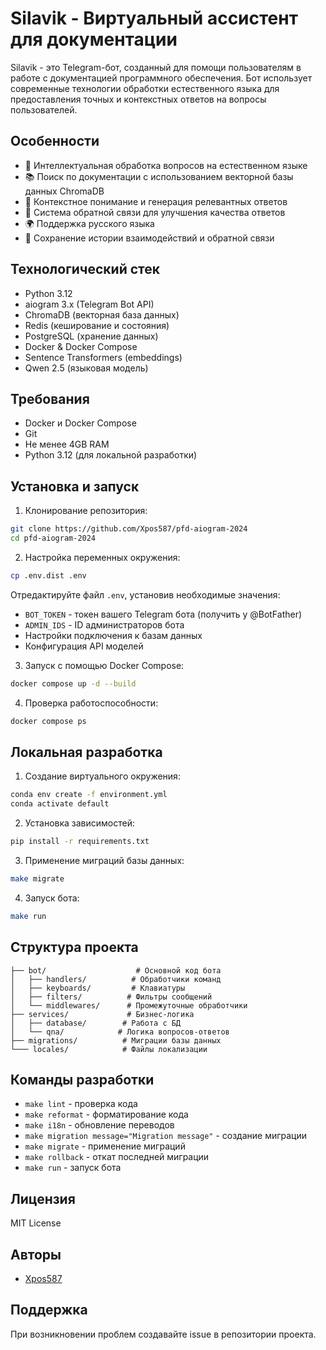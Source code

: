 # Silavik - Виртуальный ассистент для документации

Silavik - это Telegram-бот, созданный для помощи пользователям в работе с документацией программного обеспечения. Бот использует современные технологии обработки естественного языка для предоставления точных и контекстных ответов на вопросы пользователей.

## Особенности

- 🤖 Интеллектуальная обработка вопросов на естественном языке
- 📚 Поиск по документации с использованием векторной базы данных ChromaDB
- 💭 Контекстное понимание и генерация релевантных ответов
- 🔄 Система обратной связи для улучшения качества ответов
- 🌍 Поддержка русского языка
- 💾 Сохранение истории взаимодействий и обратной связи

## Технологический стек

- Python 3.12
- aiogram 3.x (Telegram Bot API)
- ChromaDB (векторная база данных)
- Redis (кеширование и состояния)
- PostgreSQL (хранение данных)
- Docker & Docker Compose
- Sentence Transformers (embeddings)
- Qwen 2.5 (языковая модель)

## Требования

- Docker и Docker Compose
- Git
- Не менее 4GB RAM
- Python 3.12 (для локальной разработки)

## Установка и запуск

1. Клонирование репозитория:
```bash
git clone https://github.com/Xpos587/pfd-aiogram-2024
cd pfd-aiogram-2024
```

2. Настройка переменных окружения:
```bash
cp .env.dist .env
```
Отредактируйте файл `.env`, установив необходимые значения:
- `BOT_TOKEN` - токен вашего Telegram бота (получить у @BotFather)
- `ADMIN_IDS` - ID администраторов бота
- Настройки подключения к базам данных
- Конфигурация API моделей

3. Запуск с помощью Docker Compose:
```bash
docker compose up -d --build
```

4. Проверка работоспособности:
```bash
docker compose ps
```

## Локальная разработка

1. Создание виртуального окружения:
```bash
conda env create -f environment.yml
conda activate default
```

2. Установка зависимостей:
```bash
pip install -r requirements.txt
```

3. Применение миграций базы данных:
```bash
make migrate
```

4. Запуск бота:
```bash
make run
```

## Структура проекта

```
├── bot/                    # Основной код бота
│   ├── handlers/          # Обработчики команд
│   ├── keyboards/         # Клавиатуры
│   ├── filters/          # Фильтры сообщений
│   └── middlewares/      # Промежуточные обработчики
├── services/             # Бизнес-логика
│   ├── database/        # Работа с БД
│   └── qna/            # Логика вопросов-ответов
├── migrations/          # Миграции базы данных
└─── locales/            # Файлы локализации
```

## Команды разработки

- `make lint` - проверка кода
- `make reformat` - форматирование кода
- `make i18n` - обновление переводов
- `make migration message="Migration message"` - создание миграции
- `make migrate` - применение миграций
- `make rollback` - откат последней миграции
- `make run` - запуск бота

## Лицензия

MIT License

## Авторы

- [Xpos587](https://github.com/Xpos587)

## Поддержка

При возникновении проблем создавайте issue в репозитории проекта.
